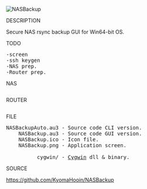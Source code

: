 
![NASBackup](https://github.com/KyomaHooin/NASBackup/raw/master/NASBackup.png "screenshot")

DESCRIPTION

Secure NAS rsync backup GUI for Win64-bit OS.

TODO

<pre>
-screen
-ssh keygen
-NAS prep.
-Router prep.
</pre>

NAS

<pre>
</pre>

ROUTER

<pre>
</pre>

FILE
<pre>
NASBackupAuto.au3 - Source code CLI version.
    NASBackup.au3 - Source code GUI version.
    NASBackup.ico - Icon file.
    NASBackup.png - Application screen.

          cygwin/ - <a href="https://cygwin.com">Cygwin</a> dll & binary.
</pre>
SOURCE

https://github.com/KyomaHooin/NASBackup

